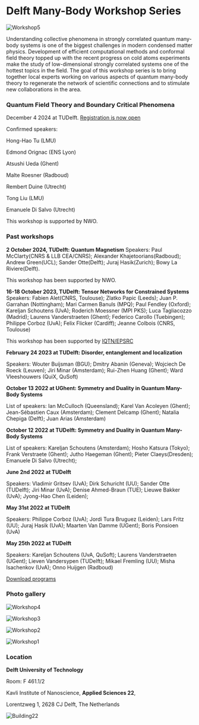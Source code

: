 Delft Many-Body Workshop Series
===============================

![Workshop5](assets/images/20231017_124539.jpg)

Understanding collective phenomena in strongly correlated quantum many-body systems is one of the biggest challenges in modern condensed matter physics. Development of efficient computational methods and conformal field theory topped up with the recent progress on cold atoms experiments make the study of low-dimensional strongly correlated systems one of the hottest topics in the field. The goal of this workshop series is to bring together local experts working on various aspects of quantum many-body theory to regenerate the network of scientific connections and to stimulate new collaborations in the area.



### **Quantum Field Theory and Boundary Critical Phenomena**

December 4 2024 at TUDelft. [Registration is now open](https://docs.google.com/forms/d/e/1FAIpQLSfyTg5-J36g6ktsmHLX3sCHE02KjThzmLzMJsK_MLVV-Wf30Q/viewform?usp=sf_link)

Confirmed speakers:

Hong-Hao Tu (LMU)

Edmond Orignac (ENS Lyon)

Atsushi Ueda (Ghent)

Malte Roesner (Radboud)

Rembert Duine (Utrecht)

Tong Liu (LMU)

Emanuele Di Salvo (Utrecht)



This workshop is supported by NWO.

### **Past workshops**

**2 October 2024, TUDelft: Quantum Magnetism**
Speakers:
Paul McClarty(CNRS & LLB CEA/CNRS); Alexander Khajetoorians(Radboud); Andrew Green(UCL);
Sander Otte(Delft); Juraj Hasik(Zurich); Bowy La Riviere(Delft).

This workshop has been supported by NWO.

**16-18 October 2023, TUDelft: Tensor Networks for Constrained Systems**
Speakers:
Fabien Alet(CNRS, Toulouse); Zlatko Papic (Leeds);
Juan P. Garrahan (Nottingham); Mari Carmen Banuls (MPQ); Paul Fendley (Oxford);
Kareljan Schoutens (UvA); Roderich Moessner (MPI PKS); Luca Tagliacozzo (Madrid);
Laurens Vanderstraeten (Ghent); Federico Carollo (Tuebingen); Philippe Corboz (UvA);
Felix Flicker (Cardiff);  Jeanne Colbois (CNRS, Toulouse)

This workshop has been supported by [IQTN/EPSRC](https://iqtn.phys.strath.ac.uk/tensor-networks-for-constrained-systems/)


**February 24 2023 at TUDelft: Disorder, entanglement and localization**

Speakers: Wouter Buijsman (BGU);
Dmitry Abanin (Geneva);
Wojciech De Roeck (Leuven);
Jiri Minar (Amsterdam);
Rui-Zhen Huang (Ghent);
Ward Vleeshouwers (QuiX, QuSoft)


**October 13 2022 at UGhent: Symmetry and Duality in Quantum Many-Body Systems**

List of speakers: Ian McCulloch (Queensland);
Karel Van Acoleyen (Ghent);
Jean-Sébastien Caux (Amsterdam);
Clement Delcamp (Ghent);
Natalia Chepiga (Delft);
Juan Arias (Amsterdam)


**October 12 2022 at TUDelft: Symmetry and Duality in Quantum Many-Body Systems**

List of speakers: Kareljan Schoutens (Amsterdam); 
Hosho Katsura (Tokyo);
Frank Verstraete (Ghent);
Jutho Haegeman (Ghent);
Pieter Claeys(Dresden);
Emanuele Di Salvo (Utrecht);


**June 2nd 2022 at TUDelft**

Speakers: Vladimir Gritsev (UvA); Dirk Schuricht (UU); Sander Otte (TUDelft); Jiri Minar (UvA); Denise Ahmed-Braun (TUE); Lieuwe Bakker (UvA); Jyong-Hao Chen (Leiden); 


**May 31st 2022 at TUDelft**

Speakers: Philippe Corboz (UvA); Jordi Tura Bruguez (Leiden); Lars Fritz (UU); Juraj Hasik (UvA); Maarten Van Damme (UGent); Boris Ponsioen (UvA)

**May 25th 2022 at TUDelft**

Speakers: Kareljan Schoutens (UvA, QuSoft); Laurens Vanderstraeten (UGent); Lieven Vandersypen (TUDelft); Mikael Fremling (UU); Misha Isachenkov (UvA); Onno Huijgen (Radboud)

[Download programs](https://nchepiga.github.io/homepage/assets/program_workshops.pdf)


### **Photo gallery**

![Workshop4](assets/images/workshop4.jpg)

![Workshop3](assets/images/workshop_3.jpg)

![Workshop2](assets/images/workshop2.jpg)

![Workshop1](assets/images/workshop1.jpg)





### **Location**

**Delft University of Technology**

Room: F 461.1/2 

Kavli Institute of Nanoscience,  **Applied Sciences 22**,

Lorentzweg 1, 2628 CJ Delft,  The Netherlands

![Building22](assets/images/delft.svg)


